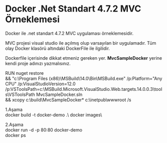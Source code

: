 # Docker .Net Standart 4.7.2 MVC Örneklemesi

Docker ile .net standart 4.7.2 MVC uygulaması örneklemesidir.

MVC projesi visual studio ile açılmış olup varsayılan bir uygulamadır. Tüm olay Docker klasörü altındaki DockerFile ile ilgilidir.

Dockerfile içerisinde dikkat etmeniz gereken yer. **MvcSampleDocker** yerine kendi proje adınızı yazmalısınız.

RUN nuget restore \
    && "c:\Program Files (x86)\MSBuild\14.0\Bin\MSBuild.exe" /p:Platform="Any CPU" /p:VisualStudioVersion=12.0 /p:VSToolsPath=c:\MSBuild.Microsoft.VisualStudio.Web.targets.14.0.0.3\tools\VSToolsPath MvcSampleDocker.sln \
    && xcopy c:\build\MvcSampleDocker\* c:\inetpub\wwwroot /s

1.Aşama\
docker build -t docker-demo .\ 
docker images\

2.Aşama\
docker run -d -p 80:80 docker-demo\
docker ps 
